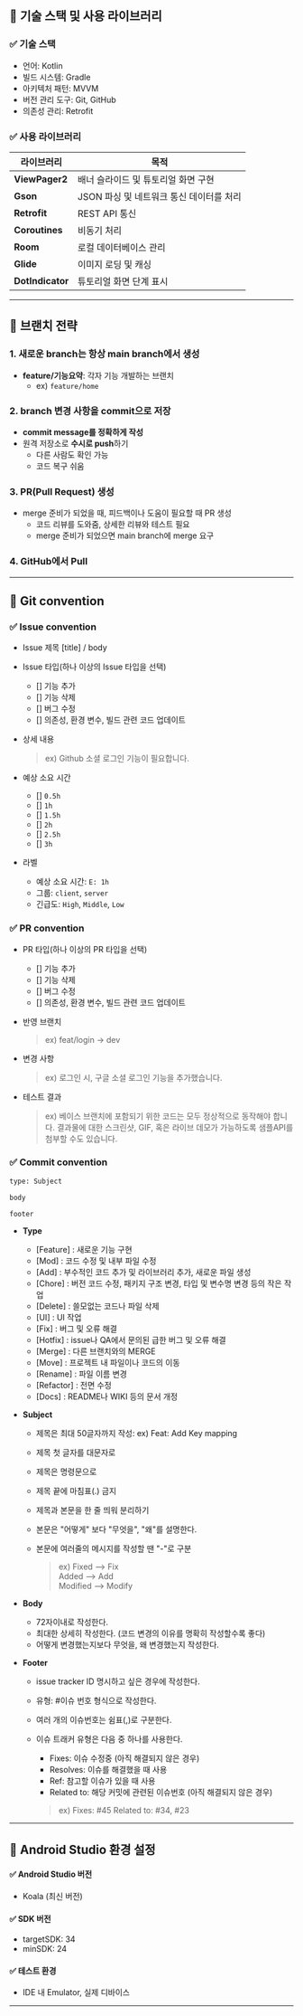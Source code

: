## 📌 기술 스택 및 사용 라이브러리

  ### ✅ 기술 스택
  
  - 언어: Kotlin
  - 빌드 시스템: Gradle
  - 아키텍처 패턴: MVVM
  - 버전 관리 도구: Git, GitHub
  - 의존성 관리: Retrofit
  
  ### ✅ 사용 라이브러리
  
  | 라이브러리            | 목적            |
  | ---------------- | ------------- |
  | **ViewPager2**     | 배너 슬라이드 및 튜토리얼 화면 구현   |
  | **Gson**     | JSON 파싱 및 네트워크 통신 데이터를 처리   |
  | **Retrofit**     | REST API 통신   |
  | **Coroutines**   | 비동기 처리        |
  | **Room**         | 로컬 데이터베이스 관리  |
  | **Glide**        | 이미지 로딩 및 캐싱   |
  | **DotIndicator** | 튜토리얼 화면 단계 표시 |

---

## 📌 브랜치 전략

  ### 1. 새로운 branch는 항상 main branch에서 생성
  - **feature/기능요약**: 각자 기능 개발하는 브랜치  
    - ex) `feature/home`
  
  ### 2. branch 변경 사항을 commit으로 저장
  - **commit message를 정확하게 작성**
  - 원격 저장소로 **수시로 push**하기
    - 다른 사람도 확인 가능
    - 코드 복구 쉬움
  
  ### 3. PR(Pull Request) 생성
  - merge 준비가 되었을 때, 피드백이나 도움이 필요할 때 PR 생성
    - 코드 리뷰를 도와줌, 상세한 리뷰와 테스트 필요
    - merge 준비가 되었으면 main branch에 merge 요구
  
  ### 4. GitHub에서 Pull

---

## 📌 Git convention

  ### ✅ Issue convention
  
  - Issue 제목 [title] / body
  - Issue 타입(하나 이상의 Issue 타입을 선택)
    - [] 기능 추가
    - [] 기능 삭제
    - [] 버그 수정
    - [] 의존성, 환경 변수, 빌드 관련 코드 업데이트
  - 상세 내용
    > ex) Github 소셜 로그인 기능이 필요합니다.
  - 예상 소요 시간
    - [] `0.5h`
    - [] `1h`
    - [] `1.5h`
    - [] `2h`
    - [] `2.5h`
    - [] `3h`
    
  - 라벨
    - 예상 소요 시간: `E: 1h`
    - 그룹: `client`, `server`
    - 긴급도: `High`, `Middle`, `Low`


### ✅ PR convention

* PR 타입(하나 이상의 PR 타입을 선택)
  - [] 기능 추가
  - [] 기능 삭제
  - [] 버그 수정
  - [] 의존성, 환경 변수, 빌드 관련 코드 업데이트

* 반영 브랜치
  > ex) feat/login -> dev

* 변경 사항
  > ex) 로그인 시, 구글 소셜 로그인 기능을 추가했습니다.

* 테스트 결과
  > ex) 베이스 브랜치에 포함되기 위한 코드는 모두 정상적으로 동작해야 합니다. 결과물에 대한 스크린샷, GIF, 혹은 라이브 데모가 가능하도록 샘플API를 첨부할 수도 있습니다.


### ✅ Commit convention

```bash
type: Subject

body

footer
```

- **Type**

  * [Feature] : 새로운 기능 구현
  * [Mod] : 코드 수정 및 내부 파일 수정
  * [Add] : 부수적인 코드 추가 및 라이브러리 추가, 새로운 파일 생성
  * [Chore] : 버전 코드 수정, 패키지 구조 변경, 타입 및 변수명 변경 등의 작은 작업
  * [Delete] : 쓸모없는 코드나 파일 삭제
  * [UI] : UI 작업
  * [Fix] : 버그 및 오류 해결
  * [Hotfix] : issue나 QA에서 문의된 급한 버그 및 오류 해결
  * [Merge] : 다른 브랜치와의 MERGE
  * [Move] : 프로젝트 내 파일이나 코드의 이동
  * [Rename] : 파일 이름 변경
  * [Refactor] : 전면 수정
  * [Docs] : README나 WIKI 등의 문서 개정

- **Subject**

  * 제목은 최대 50글자까지 작성: ex) Feat: Add Key mapping  
  * 제목 첫 글자를 대문자로  
  * 제목은 명령문으로  
  * 제목 끝에 마침표(.) 금지  
  * 제목과 본문을 한 줄 띄워 분리하기  
  * 본문은 "어떻게" 보다 "무엇을", "왜"를 설명한다.  
  * 본문에 여러줄의 메시지를 작성할 땐 "-"로 구분 

    > ex)
    > Fixed --> Fix   
    > Added --> Add   
    > Modified --> Modify   

- **Body**
  
  * 72자이내로 작성한다.
  * 최대한 상세히 작성한다. (코드 변경의 이유를 명확히 작성할수록 좋다)
  * 어떻게 변경했는지보다 무엇을, 왜 변경했는지 작성한다.

- **Footer**
  
  * issue tracker ID 명시하고 싶은 경우에 작성한다.
  * 유형: #이슈 번호 형식으로 작성한다.
  * 여러 개의 이슈번호는 쉼표(,)로 구분한다.
  * 이슈 트래커 유형은 다음 중 하나를 사용한다.
  
    - Fixes: 이슈 수정중 (아직 해결되지 않은 경우)
    - Resolves: 이슈를 해결했을 때 사용
    - Ref: 참고할 이슈가 있을 때 사용
    - Related to: 해당 커밋에 관련된 이슈번호 (아직 해결되지 않은 경우)
  
    > ex) Fixes: #45 Related to: #34, #23

---

## 📌 Android Studio 환경 설정

#### ✅ Android Studio 버전

- Koala (최신 버전)

#### ✅ SDK 버전

- targetSDK: 34
- minSDK: 24

#### ✅ 테스트 환경

- IDE 내 Emulator, 실제 디바이스

---


